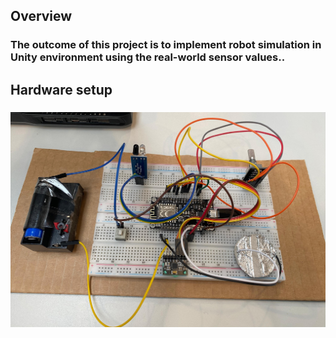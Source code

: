 ## Overview
### The outcome of this project is to implement robot simulation in Unity environment using the real-world sensor values..

## Hardware setup
### ![Hardware setup](images/hardware_setup.jpg)

